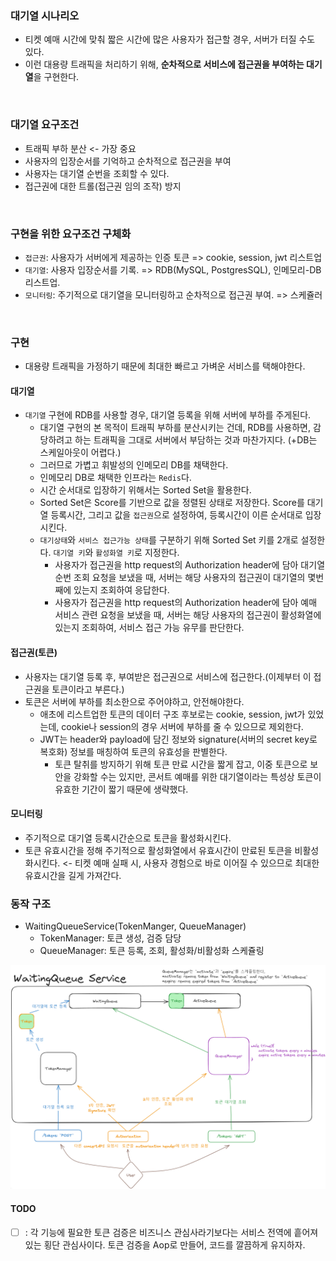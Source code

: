 
### 대기열 시나리오

- 티켓 예매 시간에 맞춰 짧은 시간에 많은 사용자가 접근할 경우, 서버가 터질 수도 있다. 
- 이런 대용량 트래픽을 처리하기 위해, **순차적으로 서비스에 접근권을 부여하는 대기열**을 구현한다.

<br>


### 대기열 요구조건

- 트래픽 부하 분산 <- 가장 중요
- 사용자의 입장순서를 기억하고 순차적으로 접근권을 부여
- 사용자는 대기열 순번을 조회할 수 있다.
- 접근권에 대한 트롤(접근권 임의 조작) 방지

<br>


### 구현을 위한 요구조건 구체화
- `접근권`: 사용자가 서버에게 제공하는 인증 토큰 => cookie, session, jwt 리스트업
- `대기열`: 사용자 입장순서를 기록. => RDB(MySQL, PostgresSQL), 인메모리-DB 리스트업.
- `모니터링`: 주기적으로 대기열을 모니터링하고 순차적으로 접근권 부여. => 스케쥴러 

<br>

### 구현
- 대용량 트래픽을 가정하기 때문에 최대한 빠르고 가벼운 서비스를 택해야한다.

#### 대기열
- `대기열` 구현에 RDB를 사용할 경우, 대기열 등록을 위해 서버에 부하를 주게된다. 
  - 대기열 구현의 본 목적이 트래픽 부하를 분산시키는 건데, RDB를 사용하면, 감당하려고 하는 트래픽을 그대로 서버에서 부담하는 것과 마찬가지다. (+DB는 스케일아웃이 어렵다.)
  - 그러므로 가볍고 휘발성의 인메모리 DB를 채택한다.
  - 인메모리 DB로 채택한 인프라는 `Redis`다.
  - 시간 순서대로 입장하기 위해서는 Sorted Set을 활용한다.
  - Sorted Set은 Score를 기반으로 값을 정렬된 상태로 저장한다. Score를 대기열 등록시간, 그리고 값을 `접근권`으로 설정하여, 등록시간이 이른 순서대로 입장시킨다.
  - `대기상태`와 `서비스 접근가능 상태`를 구분하기 위해 Sorted Set 키를 2개로 설정한다. `대기열 키`와 `활성화열 키`로 지정한다.
    - 사용자가 접근권을 http request의 Authorization header에 담아 대기열 순번 조회 요청을 보냈을 때, 서버는 해당 사용자의 접근권이 대기열의 몇번째에 있는지 조회하여 응답한다. 
    - 사용자가 접근권을 http request의 Authorization header에 담아 예매 서비스 관련 요청을 보냈을 때, 서버는 해당 사용자의 접근권이 활성화열에 있는지 조회하여, 서비스 접근 가능 유무를 판단한다.
     
#### 접근권(토큰)
- 사용자는 대기열 등록 후, 부여받은 접근권으로 서비스에 접근한다.(이제부터 이 접근권을 토큰이라고 부른다.)
- 토큰은 서버에 부하를 최소한으로 주어야하고, 안전해야한다.
  - 애초에 리스트업한 토큰의 데이터 구조 후보로는 cookie, session, jwt가 있었는데, cookie나 session의 경우 서버에 부하를 줄 수 있으므로 제외한다.
  - JWT는 header와 payload에 담긴 정보와 signature(서버의 secret key로 복호화) 정보를 매칭하여 토큰의 유효성을 판별한다.
    - 토큰 탈취를 방지하기 위해 토큰 만료 시간을 짧게 잡고, 이중 토큰으로 보안을 강화할 수는 있지만, 콘서트 예매를 위한 대기열이라는 특성상 토큰이 유효한 기간이 짧기 때문에 생략했다.

#### 모니터링
- 주기적으로 대기열 등록시간순으로 토큰을 활성화시킨다.
- 토큰 유효시간을 정해 주기적으로 활성화열에서 유효시간이 만료된 토큰을 비활성화시킨다. <- 티켓 예매 실패 시, 사용자 경험으로 바로 이어질 수 있으므로 최대한 유효시간을 길게 가져간다. 


### 동작 구조
- WaitingQueueService(TokenManger, QueueManager)
  - TokenManager: 토큰 생성, 검증 담당
  - QueueManager: 토큰 등록, 조회, 활성화/비활성화 스케쥴링

![대기열 시나리오](../waitingqueue-diagram.png)


#### TODO
- [ ] : 각 기능에 필요한 토큰 검증은 비즈니스 관심사라기보다는 서비스 전역에 흩어져 있는 횡단 관심사이다. 토큰 검증을 Aop로 만들어, 코드를 깔끔하게 유지하자.